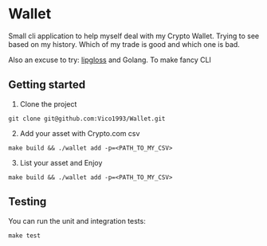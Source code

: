 # Wallet

Small cli application to help myself deal with my Crypto Wallet.
Trying to see based on my history. Which of my trade is good and which one is bad.

Also an excuse to try: [lipgloss](https://github.com/charmbracelet/lipgloss) and Golang. To make fancy CLI

## Getting started

1. Clone the project

```shell
git clone git@github.com:Vico1993/Wallet.git
```

2. Add your asset with Crypto.com csv

```shell
make build && ./wallet add -p=<PATH_TO_MY_CSV>
```

3. List your asset and Enjoy

```shell
make build && ./wallet add -p=<PATH_TO_MY_CSV>
```

## Testing

You can run the unit and integration tests:

```shell
make test
```
